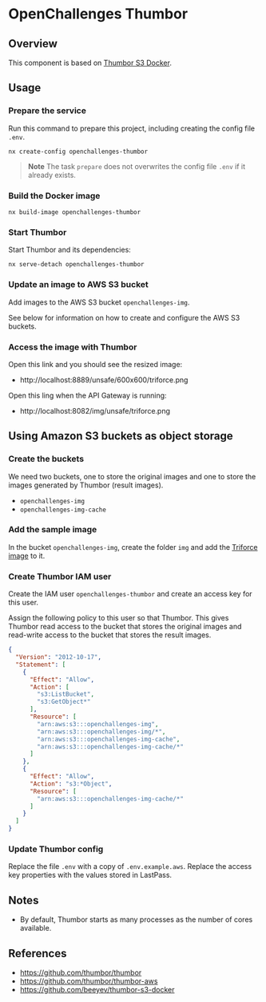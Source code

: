 # OpenChallenges Thumbor

## Overview

This component is based on [Thumbor S3 Docker].

## Usage

### Prepare the service

Run this command to prepare this project, including creating the config file `.env`.

```console
nx create-config openchallenges-thumbor
```

> **Note** The task `prepare` does not overwrites the config file `.env` if it already exists.

### Build the Docker image

```console
nx build-image openchallenges-thumbor
```

### Start Thumbor

Start Thumbor and its dependencies:

```console
nx serve-detach openchallenges-thumbor
```

### Update an image to AWS S3 bucket

Add images to the AWS S3 bucket `openchallenges-img`.

See below for information on how to create and configure the AWS S3 buckets.

### Access the image with Thumbor

Open this link and you should see the resized image:

- http://localhost:8889/unsafe/600x600/triforce.png

Open this ling when the API Gateway is running:

- http://localhost:8082/img/unsafe/triforce.png

## Using Amazon S3 buckets as object storage

### Create the buckets

We need two buckets, one to store the original images and one to store the images generated by
Thumbor (result images).

- `openchallenges-img`
- `openchallenges-img-cache`

### Add the sample image

In the bucket `openchallenges-img`, create the folder `img` and add the [Triforce image] to it.

### Create Thumbor IAM user

Create the IAM user `openchallenges-thumbor` and create an access key for this user.

Assign the following policy to this user so that Thumbor. This gives Thumbor read access to the
bucket that stores the original images and read-write access to the bucket that stores the result
images.

```json
{
  "Version": "2012-10-17",
  "Statement": [
    {
      "Effect": "Allow",
      "Action": [
        "s3:ListBucket",
        "s3:GetObject*"
      ],
      "Resource": [
        "arn:aws:s3:::openchallenges-img",
        "arn:aws:s3:::openchallenges-img/*",
        "arn:aws:s3:::openchallenges-img-cache",
        "arn:aws:s3:::openchallenges-img-cache/*"
      ]
    },
    {
      "Effect": "Allow",
      "Action": "s3:*Object",
      "Resource": [
        "arn:aws:s3:::openchallenges-img-cache/*"
      ]
    }
  ]
}
```

### Update Thumbor config

Replace the file `.env` with a copy of `.env.example.aws`. Replace the access key properties with
the values stored in LastPass.

## Notes

- By default, Thumbor starts as many processes as the number of cores available.

## References

- https://github.com/thumbor/thumbor
- https://github.com/thumbor/thumbor-aws
- https://github.com/beeyev/thumbor-s3-docker

<!-- Links -->

[Thumbor S3 Docker]: https://github.com/beeyev/thumbor-s3-docker
[Triforce image]: https://static.wikia.nocookie.net/zelda_gamepedia_en/images/7/70/ALBW_Triforce_Artwork.png/revision/latest/scale-to-width-down/1000?cb=20140604184126&format=original